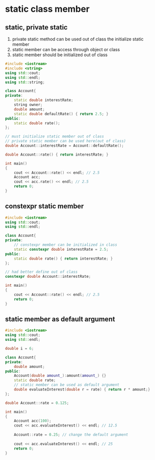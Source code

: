 # static class member
## static, private static
1. private static method can be used out of class the 
initialize static member
2. static member can be access through object or class
3. static member should be initialized out of class 

```cpp
#include <iostream>
#include <string>
using std::cout;
using std::endl;
using std::string;

class Account{
private:
    static double interestRate;
    string owner;
    double amount;
    static double defaultRate() { return 2.5; }
public:
    static double rate();
};

// must initialize static member out of class
// private static member can be used here(out of class)
double Account::interestRate = Account::defaultRate();

double Account::rate() { return interestRate; }

int main()
{
    cout << Account::rate() << endl; // 2.5
    Account acc;
    cout << acc.rate() << endl; // 2.5
    return 0;
}
```

## constexpr static member
```cpp
#include <iostream>
using std::cout;
using std::endl;

class Account{
private:
    // constexpr member can be initialized in class
    static constexpr double interestRate = 2.5;
public:
    static double rate() { return interestRate; }
};

// had better define out of class
constexpr double Account::interestRate;

int main()
{
    cout << Account::rate() << endl; // 2.5
    return 0;
}
```

## static member as default argument
```cpp
#include <iostream>
using std::cout;
using std::endl;

double i = 6;

class Account{
private:
    double amount;
public:
    Account(double amount_):amount(amount_) {}
    static double rate;
    // static member can be used as default argument
    double evaluateInterest(double r = rate) { return r * amount;}
};

double Account::rate = 0.125;

int main()
{
    Account acc(100);
    cout << acc.evaluateInterest() << endl; // 12.5
    
    Account::rate = 0.25; // change the default argument
    
    cout << acc.evaluateInterest() << endl; // 25
    return 0;
}
```